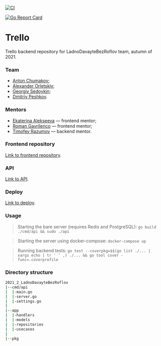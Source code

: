 [![CI](https://github.com/go-park-mail-ru/2021_2_LadnoDavayteBezRoflov/actions/workflows/CI.yml/badge.svg?branch=main)](https://github.com/go-park-mail-ru/2021_2_LadnoDavayteBezRoflov/actions/workflows/CI.yml)

[![Go Report Card](https://goreportcard.com/badge/github.com/go-park-mail-ru/2021_2_LadnoDavayteBezRoflov)](https://goreportcard.com/report/github.com/go-park-mail-ru/2021_2_LadnoDavayteBezRoflov)

# Trello

Trello backend repository for LadnoDavayteBezRoflov team, autumn of 2021.

### Team

* [Anton Chumakov](https://github.com/TonyBlock);
* [Alexander Orletskiy](https://github.com/Trollbump);
* [Georgiy Sedoykin](https://github.com/GeorgiyX);
* [Dmitriy Peshkov](https://github.com/DPeshkoff).

### Mentors

* [Ekaterina Alekseeva](https://github.com/yletamitlu) — frontend mentor;
* [Roman Gavrilenco](https://github.com/gavroman) — frontend mentor;
* [Timofey Razumov](https://github.com/TimRazumov) — backend mentor.

### Frontend repository
[Link to frontend repository](https://github.com/frontend-park-mail-ru/2021_2_LadnoDavayteBezRoflov).

### API
[Link to API](https://app.swaggerhub.com/apis/DPeshkoff/LadnoDavayteBezRoflov).

### Deploy
[Link to deploy](http://95.163.213.142).

### Usage

> Starting the bare server (requires Redis and PostgreSQL): `go build ./cmd/api && sudo ./api`

> Starting the server using docker-compose: `docker-compose up`

> Running backend tests: `go test --coverpkg=$$(go list ./... | xargs echo | tr ' ' ,) ./... && go tool cover -func=.coverprofile`

### Directory structure

```bash
2021_2_LadnoDavayteBezRoflov
|--cmd/api
|  |-main.go
|  |-server.go
|  |-settings.go
|
|--app
|  |-handlers
|  |-models
|  |-repositories
|  |-usecases
|
|--pkg
```
